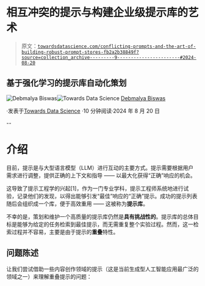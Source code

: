 # 相互冲突的提示与构建企业级提示库的艺术

> 原文：[`towardsdatascience.com/conflicting-prompts-and-the-art-of-building-robust-prompt-stores-fb2a2b38849f?source=collection_archive---------9-----------------------#2024-08-20`](https://towardsdatascience.com/conflicting-prompts-and-the-art-of-building-robust-prompt-stores-fb2a2b38849f?source=collection_archive---------9-----------------------#2024-08-20)

## 基于强化学习的提示库自动化策划

[](https://debmalyabiswas.medium.com/?source=post_page---byline--fb2a2b38849f--------------------------------)![Debmalya Biswas](https://debmalyabiswas.medium.com/?source=post_page---byline--fb2a2b38849f--------------------------------)[](https://towardsdatascience.com/?source=post_page---byline--fb2a2b38849f--------------------------------)![Towards Data Science](https://towardsdatascience.com/?source=post_page---byline--fb2a2b38849f--------------------------------) [Debmalya Biswas](https://debmalyabiswas.medium.com/?source=post_page---byline--fb2a2b38849f--------------------------------)

·发表于[Towards Data Science](https://towardsdatascience.com/?source=post_page---byline--fb2a2b38849f--------------------------------) ·10 分钟阅读·2024 年 8 月 20 日

--

# 介绍

目前，提示是与大型语言模型（LLM）进行互动的主要方式。提示需要根据用户需求进行调整，提供正确的上下文和指导 —— 以最大化获得“正确”响应的机会。

这导致了提示工程学的兴起[1]，作为一门专业学科，提示工程师系统地进行试验，记录他们的发现，以得出能够引发“最佳”响应的“正确”提示。成功的提示列表随后会组织成一个库，便于高效重用 —— 这被称为**提示库**。

不幸的是，策划和维护一个高质量的提示库仍然是**具有挑战性的**。提示库的总体目标是能够为给定的任务检索到最佳提示，而无需重复整个实验过程。然而，这一检索过程并不容易，主要是由于提示的**重叠**特性。

## 问题陈述

让我们尝试借助一些内容创作领域的提示（这是当前生成型人工智能应用最广泛的领域之一）来理解重叠提示的问题：
